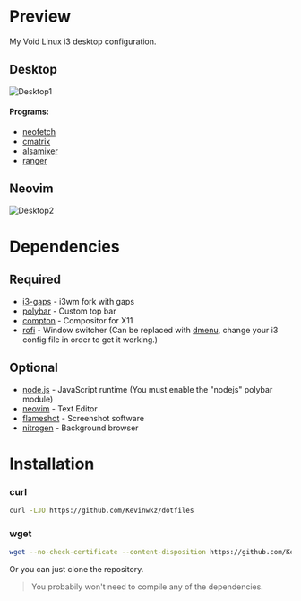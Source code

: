 # Preview
My Void Linux i3 desktop configuration.

## Desktop
![Desktop1](https://i.imgur.com/QHfp3FN.png)

#### Programs:
* [neofetch](https://github.com/dylanaraps/neofetch)
* [cmatrix](https://github.com/abishekvashok/cmatrix)
* [alsamixer](https://github.com/gittup/alsa-utils/tree/gittup/alsamixer)
* [ranger](https://github.com/ranger/ranger)

## Neovim
![Desktop2](https://i.imgur.com/5eQwgCJ.png)

# Dependencies

## Required
* [i3-gaps](https://github.com/Airblader/i3) - i3wm fork with gaps
* [polybar](https://github.com/polybar/polybar) - Custom top bar
* [compton](https://github.com/chjj/compton) - Compositor for X11
* [rofi](https://github.com/davatorium/rofi) - Window switcher (Can be replaced with [dmenu](https://tools.suckless.org/dmenu/), change your i3 config file in order to get it working.)

## Optional
* [node.js](https://github.com/nodejs/node) - JavaScript runtime (You must enable the "nodejs" polybar module)
* [neovim](https://github.com/neovim/neovim/wiki/Installing-Neovim) - Text Editor
* [flameshot](https://github.com/lupoDharkael/flameshot) - Screenshot software
* [nitrogen](https://github.com/l3ib/nitrogen/) - Background browser

# Installation
### curl
```bash
curl -LJO https://github.com/Kevinwkz/dotfiles
```

### wget
```bash
wget --no-check-certificate --content-disposition https://github.com/Kevinwkz/dotfiles
```

Or you can just clone the repository.
> You probabily won't need to compile any of the dependencies.

